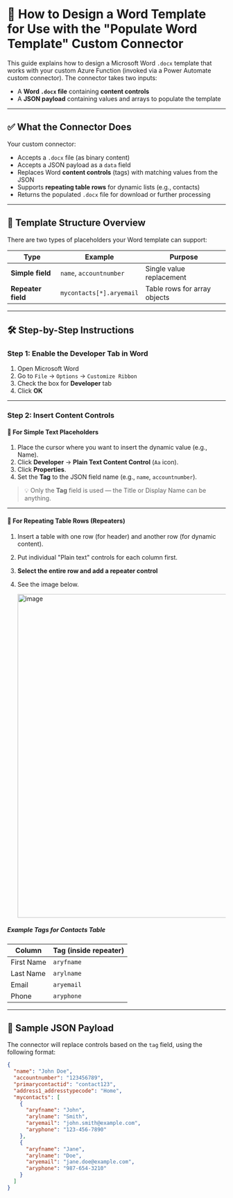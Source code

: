 # 🧩 How to Design a Word Template for Use with the "Populate Word Template" Custom Connector

This guide explains how to design a Microsoft Word `.docx` template that works with your custom Azure Function (invoked via a Power Automate custom connector). The connector takes two inputs:
- A **Word `.docx` file** containing **content controls**
- A **JSON payload** containing values and arrays to populate the template

---

## ✅ What the Connector Does

Your custom connector:
- Accepts a `.docx` file (as binary content)
- Accepts a JSON payload as a `data` field
- Replaces Word **content controls** (tags) with matching values from the JSON
- Supports **repeating table rows** for dynamic lists (e.g., contacts)
- Returns the populated `.docx` file for download or further processing

---

## 🧱 Template Structure Overview

There are two types of placeholders your Word template can support:

| Type | Example | Purpose |
|------|---------|---------|
| **Simple field** | `name`, `accountnumber` | Single value replacement |
| **Repeater field** | `mycontacts[*].aryemail` | Table rows for array objects |

---

## 🛠 Step-by-Step Instructions

### Step 1: Enable the Developer Tab in Word

1. Open Microsoft Word
2. Go to `File` → `Options` → `Customize Ribbon`
3. Check the box for **Developer** tab
4. Click **OK**

---

### Step 2: Insert Content Controls

#### 🔹 For Simple Text Placeholders

1. Place the cursor where you want to insert the dynamic value (e.g., Name).
2. Click **Developer** → **Plain Text Content Control** (`Aa` icon).
3. Click **Properties**.
4. Set the **Tag** to the JSON field name (e.g., `name`, `accountnumber`).

> 💡 Only the **Tag** field is used — the Title or Display Name can be anything.

---

#### 🔁 For Repeating Table Rows (Repeaters)

1. Insert a table with one row (for header) and another row (for dynamic content).
2. Put individual "Plain text" controls for each column first.
3. **Select the entire row and add a repeater control**
4. See the image below.

   <img width="1344" height="744" alt="image" src="https://github.com/user-attachments/assets/a6f6a0bf-2006-4ce8-b14c-418024a128a9" />



##### Example Tags for Contacts Table

| Column        | Tag (inside repeater) |
|---------------|------------------------|
| First Name    | `aryfname`             |
| Last Name     | `arylname`             |
| Email         | `aryemail`             |
| Phone         | `aryphone`             |

---

## 🧪 Sample JSON Payload

The connector will replace controls based on the `tag` field, using the following format:

```json
{
  "name": "John Doe",
  "accountnumber": "123456789",
  "primarycontactid": "contact123",
  "address1_addresstypecode": "Home",
  "mycontacts": [
    {
      "aryfname": "John",
      "arylname": "Smith",
      "aryemail": "john.smith@example.com",
      "aryphone": "123-456-7890"
    },
    {
      "aryfname": "Jane",
      "arylname": "Doe",
      "aryemail": "jane.doe@example.com",
      "aryphone": "987-654-3210"
    }
  ]
}

